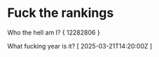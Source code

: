 # Fuck the rankings

Who the hell am I?
{ 12282806 }

What fucking year is it?
[ 2025-03-21T14:20:00Z ]
